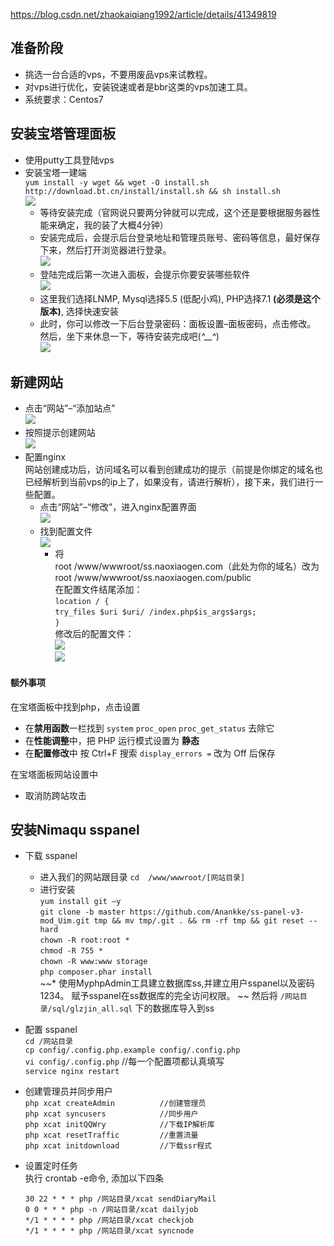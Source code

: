 https://blog.csdn.net/zhaokaiqiang1992/article/details/41349819  

## 准备阶段

* 挑选一台合适的vps，不要用废品vps来试教程。  
* 对vps进行优化，安装锐速或者是bbr这类的vps加速工具。  
* 系统要求：Centos7  

## 安装宝塔管理面板  
* 使用putty工具登陆vps  
* 安装宝塔一建端  
`yum install -y wget && wget -O install.sh http://download.bt.cn/install/install.sh && sh install.sh`  
  ![](/data/bt1.jpg)  
  * 等待安装完成（官网说只要两分钟就可以完成，这个还是要根据服务器性能来确定，我的装了大概4分钟）  
  * 安装完成后，会提示后台登录地址和管理员账号、密码等信息，最好保存下来，然后打开浏览器进行登录。  
  ![](/data/bt2.jpg)  
  * 登陆完成后第一次进入面板，会提示你要安装哪些软件  
  ![](/data/bt3.jpg)  
  * 这里我们选择LNMP, Mysql选择5.5 (低配小鸡), PHP选择7.1 **(必须是这个版本)**, 选择快速安装  
  * 此时，你可以修改一下后台登录密码：面板设置–面板密码，点击修改。  
然后，坐下来休息一下，等待安装完成吧(*^__^*)  
  ![](data/bt4.jpg)  

## 新建网站  
* 点击“网站”–“添加站点”  
![](/data/bt5.jpg)  
* 按照提示创建网站  
![](/data/bt6.jpg)  
* 配置nginx  
网站创建成功后，访问域名可以看到创建成功的提示（前提是你绑定的域名也已经解析到当前vps的ip上了，如果没有，请进行解析），接下来，我们进行一些配置。  
  * 点击“网站”–“修改”，进入nginx配置界面  
 ![](/data/bt7.jpg)  
  * 找到配置文件  
    ![](/data/bt8.jpg)  
     * 将  
     root /www/wwwroot/ss.naoxiaogen.com（此处为你的域名）改为  
     root /www/wwwroot/ss.naoxiaogen.com/public  
     在配置文件结尾添加：  
     `location / {`  
     `try_files $uri $uri/ /index.php$is_args$args;`  
     `}`  
     修改后的配置文件：  
     ![](/data/bt9.jpg)  
     ![](/data/bt10.jpg)  

#### 额外事项  
在宝塔面板中找到php，点击设置  
* 在**禁用函数**一栏找到 `system` `proc_open` `proc_get_status` 去除它  
* 在**性能调整**中，把 PHP 运行模式设置为 **静态**  
* 在**配置修改**中 按 Ctrl+F 搜索 `display_errors =` 改为 Off 后保存  

在宝塔面板网站设置中  
* 取消防跨站攻击  

## 安装Nimaqu sspanel   
* 下载 sspanel  
  * 进入我们的网站跟目录
  `cd  /www/wwwroot/[网站目录]`
  * 进行安装  
  `yum install git –y`  
  `git clone -b master https://github.com/Anankke/ss-panel-v3-mod_Uim.git tmp && mv tmp/.git . && rm -rf tmp && git reset --hard`  
  `chown -R root:root *`  
  `chmod -R 755 *`  
  `chown -R www:www storage`  
  `php composer.phar install`  
  ~~* 使用MyphpAdmin工具建立数据库ss,并建立用户sspanel以及密码1234。 赋予sspanel在ss数据库的完全访问权限。  ~~
  然后将 `/网站目录/sql/glzjin_all.sql` 下的数据库导入到ss  

* 配置 sspanel  
  `cd /网站目录`  
  `cp config/.config.php.example config/.config.php`  
  `vi config/.config.php`    //每一个配置项都认真填写  
  `service nginx restart`  

* 创建管理员并同步用户  
  `php xcat createAdmin          //创建管理员`  
  `php xcat syncusers            //同步用户`  
  `php xcat initQQWry            //下载IP解析库`  
  `php xcat resetTraffic         //重置流量`  
  `php xcat initdownload         //下载ssr程式`  

* 设置定时任务  
  执行 crontab -e命令, 添加以下四条  
  ```
  30 22 * * * php /网站目录/xcat sendDiaryMail  
  0 0 * * * php -n /网站目录/xcat dailyjob  
  */1 * * * * php /网站目录/xcat checkjob  
  */1 * * * * php /网站目录/xcat syncnode  
  ```










